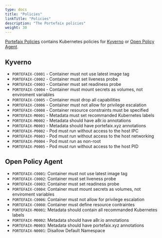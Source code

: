 ```yaml
---
type: docs
title: "Policies"
linkTitle: "Policies"
description: "The Portefaix policies"
weight: 30
---
```


[Portefaix Policies](https://github.com/portefaix/portefaix-policies) contains Kubernetes policies for [Kyverno](https://kyverno.io/) or [Open Policy Agent](https://www.openpolicyagent.org/).

## Kyverno

<!-- BEGIN_PORTEFAIX_KYVERNO_DOC -->

* `PORTEFAIX-C0001` - Container must not use latest image tag
* `PORTEFAIX-C0002` - Container must set liveness probe
* `PORTEFAIX-C0003` - Container must set readiness probe
* `PORTEFAIX-C0004` - Container must mount secrets as volumes, not enviroment variables
* `PORTEFAIX-C0005` - Container must drop all capabilities
* `PORTEFAIX-C0006` - Container must not allow for privilege escalation
* `PORTEFAIX-C0008` - Container resource constraints must be specified
* `PORTEFAIX-M0001` - Metadata must set recommanded Kubernetes labels
* `PORTEFAIX-M0002` - Metadata should have a8r.io annotations
* `PORTEFAIX-M0003` - Metadata should have portefaix.xyz annotations
* `PORTEFAIX-P0002` - Pod must run without access to the host IPC
* `PORTEFAIX-P0003` - Pod must run without access to the host networking
* `PORTEFAIX-P0004` - Pod must run as non-root
* `PORTEFAIX-P0005` - Pod must run without access to the host PID

<!-- END_PORTEFAIX_KYVERNO_DOC -->

## Open Policy Agent

<!-- BEGIN_PORTEFAIX_OPA_DOC -->

* `PORTEFAIX-C0001`: Container must not use latest image tag
* `PORTEFAIX-C0002`: Container must set liveness probe
* `PORTEFAIX-C0003`: Container must set readiness probe
* `PORTEFAIX-C0004`: Container must mount secrets as volumes, not enviroment variables
* `PORTEFAIX-C0006`: Container must not allow for privilege escalation
* `PORTEFAIX-C0008`: Container must define resource contraintes
* `PORTEFAIX-M0001`: Metadata should contain all recommanded Kubernetes labels
* `PORTEFAIX-M0002`: Metadata should have a8r.io annotations
* `PORTEFAIX-M0003`: Metadata should have portefaix.xyz annotations
* `PORTEFAIX-N0001`: Disallow Default Namespace

<!-- END_PORTEFAIX_OPA_DOC -->
